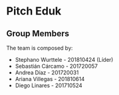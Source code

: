 # Pitch Eduk

## Group Members

The team is composed by:

* Stephano Wurttele - 201810424 (Líder)
* Sebastián Cárcamo - 201720057
* Andrea Díaz - 201720031
* Ariana Villegas - 201810614
* Diego Linares - 201710524

